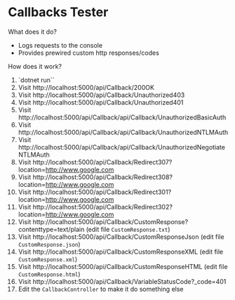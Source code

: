# Callbacks Tester

What does it do?
* Logs requests to the console
* Provides prewired custom http responses/codes

How does it work?
1. `dotnet run``
2. Visit http://localhost:5000/api/Callback/200OK
2. Visit http://localhost:5000/api/Callback/Unauthorized403
2. Visit http://localhost:5000/api/Callback/Unauthorized401
3. Visit http://localhost:5000/api/Callback/api/Callback/UnauthorizedBasicAuth
3. Visit http://localhost:5000/api/Callback/api/Callback/UnauthorizedNTLMAuth
4. Visit http://localhost:5000/api/Callback/api/Callback/UnauthorizedNegotiateNTLMAuth
5. Visit http://localhost:5000/api/Callback/Redirect307?location=http://www.google.com
6. Visit http://localhost:5000/api/Callback/Redirect308?location=http://www.google.com
7. Visit http://localhost:5000/api/Callback/Redirect301?location=http://www.google.com
8. Visit http://localhost:5000/api/Callback/Redirect302?location=http://www.google.com
9.  Visit http://localhost:5000/api/Callback/CustomResponse?contenttype=text/plain (edit file `CustomResponse.txt`)
10. Visit http://localhost:5000/api/Callback/CustomResponseJson (edit file `CustomResponse.json`)
11. Visit http://localhost:5000/api/Callback/CustomResponseXML (edit file `CustomResponse.xml`)
12. Visit http://localhost:5000/api/Callback/CustomResponseHTML (edit file `CustomResponse.html`)
13. Visit http://localhost:5000/api/Callback/VariableStatusCode?_code=401
14. Edit the `CallbackController` to make it do something else